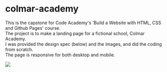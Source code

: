 # colmar-academy
This is the capstone for Code Academy's 'Build a Website with HTML, CSS and Github Pages' course.<br>
The project is to make a landing page for a fictional school, Colmar Academy.<br>
I was provided the design spec (below) and the images, and did the coding from scratch.<br>
The page is responsive for both desktop and mobile.

<img src="spec-wireframe.png">